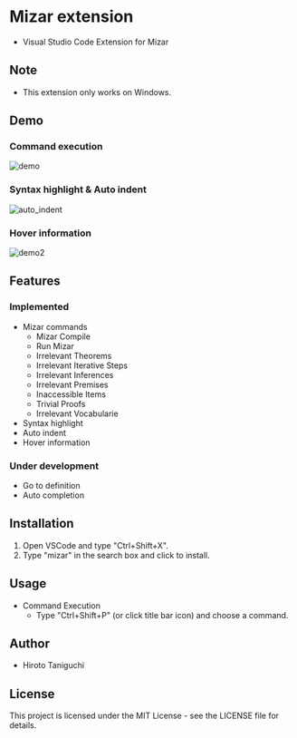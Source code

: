 # Mizar extension
* Visual Studio Code Extension for Mizar

## Note
* This extension only works on Windows.

## Demo
### Command execution
![demo](https://user-images.githubusercontent.com/32231297/92366947-c68bdb00-f130-11ea-8dd0-52ef3641e9cb.gif)

### Syntax highlight & Auto indent
![auto_indent](https://user-images.githubusercontent.com/32231297/93070316-af616600-f6b9-11ea-85b5-3deb887da308.gif)

### Hover information
![demo2](https://user-images.githubusercontent.com/32231297/92366998-d6a3ba80-f130-11ea-9f76-8117f82a03ea.gif)
## Features
### Implemented
* Mizar commands
    * Mizar Compile
    * Run Mizar
    * Irrelevant Theorems
    * Irrelevant Iterative Steps
    * Irrelevant Inferences
    * Irrelevant Premises
    * Inaccessible Items
    * Trivial Proofs
    * Irrelevant Vocabularie
* Syntax highlight
* Auto indent
* Hover information



### Under development
* Go to definition
* Auto completion

## Installation
1. Open VSCode and type "Ctrl+Shift+X".  
2. Type "mizar" in the search box and click to install.

## Usage
* Command Execution
    * Type "Ctrl+Shift+P" (or click title bar icon) and choose a command.

## Author
* Hiroto Taniguchi

## License
This project is licensed under the MIT License - see the LICENSE file for details.  
